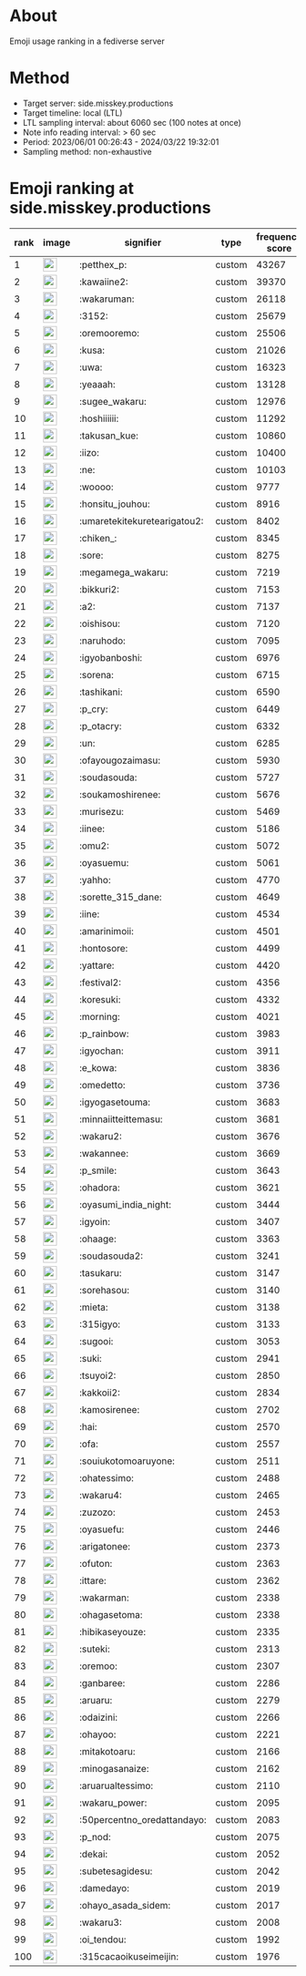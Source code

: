 # About
Emoji usage ranking in a fediverse server

# Method
- Target server: side.misskey.productions
- Target timeline: local (LTL)
- LTL sampling interval: about 6060 sec (100 notes at once)
- Note info reading interval: > 60 sec
- Period: 2023/06/01 00:26:43 - 2024/03/22 19:32:01 
- Sampling method: non-exhaustive

# Emoji ranking at side.misskey.productions

|rank|image|signifier|type|frequency score|
|----|----|----|----|----|
|1|<img height="24" src="https://side.misskey.productions/emoji/petthex_p.webp">|:petthex_p:|custom|43267|
|2|<img height="24" src="https://side.misskey.productions/emoji/kawaiine2.webp">|:kawaiine2:|custom|39370|
|3|<img height="24" src="https://side.misskey.productions/emoji/wakaruman.webp">|:wakaruman:|custom|26118|
|4|<img height="24" src="https://side.misskey.productions/emoji/3152.webp">|:3152:|custom|25679|
|5|<img height="24" src="https://side.misskey.productions/emoji/oremooremo.webp">|:oremooremo:|custom|25506|
|6|<img height="24" src="https://side.misskey.productions/emoji/kusa.webp">|:kusa:|custom|21026|
|7|<img height="24" src="https://side.misskey.productions/emoji/uwa.webp">|:uwa:|custom|16323|
|8|<img height="24" src="https://side.misskey.productions/emoji/yeaaah.webp">|:yeaaah:|custom|13128|
|9|<img height="24" src="https://side.misskey.productions/emoji/sugee_wakaru.webp">|:sugee_wakaru:|custom|12976|
|10|<img height="24" src="https://side.misskey.productions/emoji/hoshiiiiii.webp">|:hoshiiiiii:|custom|11292|
|11|<img height="24" src="https://side.misskey.productions/emoji/takusan_kue.webp">|:takusan_kue:|custom|10860|
|12|<img height="24" src="https://side.misskey.productions/emoji/iizo.webp">|:iizo:|custom|10400|
|13|<img height="24" src="https://side.misskey.productions/emoji/ne.webp">|:ne:|custom|10103|
|14|<img height="24" src="https://side.misskey.productions/emoji/woooo.webp">|:woooo:|custom|9777|
|15|<img height="24" src="https://side.misskey.productions/emoji/honsitu_jouhou.webp">|:honsitu_jouhou:|custom|8916|
|16|<img height="24" src="https://side.misskey.productions/emoji/umaretekitekuretearigatou2.webp">|:umaretekitekuretearigatou2:|custom|8402|
|17|<img height="24" src="https://side.misskey.productions/emoji/chiken_.webp">|:chiken_:|custom|8345|
|18|<img height="24" src="https://side.misskey.productions/emoji/sore.webp">|:sore:|custom|8275|
|19|<img height="24" src="https://side.misskey.productions/emoji/megamega_wakaru.webp">|:megamega_wakaru:|custom|7219|
|20|<img height="24" src="https://side.misskey.productions/emoji/bikkuri2.webp">|:bikkuri2:|custom|7153|
|21|<img height="24" src="https://side.misskey.productions/emoji/a2.webp">|:a2:|custom|7137|
|22|<img height="24" src="https://side.misskey.productions/emoji/oishisou.webp">|:oishisou:|custom|7120|
|23|<img height="24" src="https://side.misskey.productions/emoji/naruhodo.webp">|:naruhodo:|custom|7095|
|24|<img height="24" src="https://side.misskey.productions/emoji/igyobanboshi.webp">|:igyobanboshi:|custom|6976|
|25|<img height="24" src="https://side.misskey.productions/emoji/sorena.webp">|:sorena:|custom|6715|
|26|<img height="24" src="https://side.misskey.productions/emoji/tashikani.webp">|:tashikani:|custom|6590|
|27|<img height="24" src="https://side.misskey.productions/emoji/p_cry.webp">|:p_cry:|custom|6449|
|28|<img height="24" src="https://side.misskey.productions/emoji/p_otacry.webp">|:p_otacry:|custom|6332|
|29|<img height="24" src="https://side.misskey.productions/emoji/un.webp">|:un:|custom|6285|
|30|<img height="24" src="https://side.misskey.productions/emoji/ofayougozaimasu.webp">|:ofayougozaimasu:|custom|5930|
|31|<img height="24" src="https://side.misskey.productions/emoji/soudasouda.webp">|:soudasouda:|custom|5727|
|32|<img height="24" src="https://side.misskey.productions/emoji/soukamoshirenee.webp">|:soukamoshirenee:|custom|5676|
|33|<img height="24" src="https://side.misskey.productions/emoji/murisezu.webp">|:murisezu:|custom|5469|
|34|<img height="24" src="https://side.misskey.productions/emoji/iinee.webp">|:iinee:|custom|5186|
|35|<img height="24" src="https://side.misskey.productions/emoji/omu2.webp">|:omu2:|custom|5072|
|36|<img height="24" src="https://side.misskey.productions/emoji/oyasuemu.webp">|:oyasuemu:|custom|5061|
|37|<img height="24" src="https://side.misskey.productions/emoji/yahho.webp">|:yahho:|custom|4770|
|38|<img height="24" src="https://side.misskey.productions/emoji/sorette_315_dane.webp">|:sorette_315_dane:|custom|4649|
|39|<img height="24" src="https://side.misskey.productions/emoji/iine.webp">|:iine:|custom|4534|
|40|<img height="24" src="https://side.misskey.productions/emoji/amarinimoii.webp">|:amarinimoii:|custom|4501|
|41|<img height="24" src="https://side.misskey.productions/emoji/hontosore.webp">|:hontosore:|custom|4499|
|42|<img height="24" src="https://side.misskey.productions/emoji/yattare.webp">|:yattare:|custom|4420|
|43|<img height="24" src="https://side.misskey.productions/emoji/festival2.webp">|:festival2:|custom|4356|
|44|<img height="24" src="https://side.misskey.productions/emoji/koresuki.webp">|:koresuki:|custom|4332|
|45|<img height="24" src="https://side.misskey.productions/emoji/morning.webp">|:morning:|custom|4021|
|46|<img height="24" src="https://side.misskey.productions/emoji/p_rainbow.webp">|:p_rainbow:|custom|3983|
|47|<img height="24" src="https://side.misskey.productions/emoji/igyochan.webp">|:igyochan:|custom|3911|
|48|<img height="24" src="https://side.misskey.productions/emoji/e_kowa.webp">|:e_kowa:|custom|3836|
|49|<img height="24" src="https://side.misskey.productions/emoji/omedetto.webp">|:omedetto:|custom|3736|
|50|<img height="24" src="https://side.misskey.productions/emoji/igyogasetouma.webp">|:igyogasetouma:|custom|3683|
|51|<img height="24" src="https://side.misskey.productions/emoji/minnaiitteittemasu.webp">|:minnaiitteittemasu:|custom|3681|
|52|<img height="24" src="https://side.misskey.productions/emoji/wakaru2.webp">|:wakaru2:|custom|3676|
|53|<img height="24" src="https://side.misskey.productions/emoji/wakannee.webp">|:wakannee:|custom|3669|
|54|<img height="24" src="https://side.misskey.productions/emoji/p_smile.webp">|:p_smile:|custom|3643|
|55|<img height="24" src="https://side.misskey.productions/emoji/ohadora.webp">|:ohadora:|custom|3621|
|56|<img height="24" src="https://side.misskey.productions/emoji/oyasumi_india_night.webp">|:oyasumi_india_night:|custom|3444|
|57|<img height="24" src="https://side.misskey.productions/emoji/igyoin.webp">|:igyoin:|custom|3407|
|58|<img height="24" src="https://side.misskey.productions/emoji/ohaage.webp">|:ohaage:|custom|3363|
|59|<img height="24" src="https://side.misskey.productions/emoji/soudasouda2.webp">|:soudasouda2:|custom|3241|
|60|<img height="24" src="https://side.misskey.productions/emoji/tasukaru.webp">|:tasukaru:|custom|3147|
|61|<img height="24" src="https://side.misskey.productions/emoji/sorehasou.webp">|:sorehasou:|custom|3140|
|62|<img height="24" src="https://side.misskey.productions/emoji/mieta.webp">|:mieta:|custom|3138|
|63|<img height="24" src="https://side.misskey.productions/emoji/315igyo.webp">|:315igyo:|custom|3133|
|64|<img height="24" src="https://side.misskey.productions/emoji/sugooi.webp">|:sugooi:|custom|3053|
|65|<img height="24" src="https://side.misskey.productions/emoji/suki.webp">|:suki:|custom|2941|
|66|<img height="24" src="https://side.misskey.productions/emoji/tsuyoi2.webp">|:tsuyoi2:|custom|2850|
|67|<img height="24" src="https://side.misskey.productions/emoji/kakkoii2.webp">|:kakkoii2:|custom|2834|
|68|<img height="24" src="https://side.misskey.productions/emoji/kamosirenee.webp">|:kamosirenee:|custom|2702|
|69|<img height="24" src="https://side.misskey.productions/emoji/hai.webp">|:hai:|custom|2570|
|70|<img height="24" src="https://side.misskey.productions/emoji/ofa.webp">|:ofa:|custom|2557|
|71|<img height="24" src="https://side.misskey.productions/emoji/souiukotomoaruyone.webp">|:souiukotomoaruyone:|custom|2511|
|72|<img height="24" src="https://side.misskey.productions/emoji/ohatessimo.webp">|:ohatessimo:|custom|2488|
|73|<img height="24" src="https://side.misskey.productions/emoji/wakaru4.webp">|:wakaru4:|custom|2465|
|74|<img height="24" src="https://side.misskey.productions/emoji/zuzozo.webp">|:zuzozo:|custom|2453|
|75|<img height="24" src="https://side.misskey.productions/emoji/oyasuefu.webp">|:oyasuefu:|custom|2446|
|76|<img height="24" src="https://side.misskey.productions/emoji/arigatonee.webp">|:arigatonee:|custom|2373|
|77|<img height="24" src="https://side.misskey.productions/emoji/ofuton.webp">|:ofuton:|custom|2363|
|78|<img height="24" src="https://side.misskey.productions/emoji/ittare.webp">|:ittare:|custom|2362|
|79|<img height="24" src="https://side.misskey.productions/emoji/wakarman.webp">|:wakarman:|custom|2338|
|80|<img height="24" src="https://side.misskey.productions/emoji/ohagasetoma.webp">|:ohagasetoma:|custom|2338|
|81|<img height="24" src="https://side.misskey.productions/emoji/hibikaseyouze.webp">|:hibikaseyouze:|custom|2335|
|82|<img height="24" src="https://side.misskey.productions/emoji/suteki.webp">|:suteki:|custom|2313|
|83|<img height="24" src="https://side.misskey.productions/emoji/oremoo.webp">|:oremoo:|custom|2307|
|84|<img height="24" src="https://side.misskey.productions/emoji/ganbaree.webp">|:ganbaree:|custom|2286|
|85|<img height="24" src="https://side.misskey.productions/emoji/aruaru.webp">|:aruaru:|custom|2279|
|86|<img height="24" src="https://side.misskey.productions/emoji/odaizini.webp">|:odaizini:|custom|2266|
|87|<img height="24" src="https://side.misskey.productions/emoji/ohayoo.webp">|:ohayoo:|custom|2221|
|88|<img height="24" src="https://side.misskey.productions/emoji/mitakotoaru.webp">|:mitakotoaru:|custom|2166|
|89|<img height="24" src="https://side.misskey.productions/emoji/minogasanaize.webp">|:minogasanaize:|custom|2162|
|90|<img height="24" src="https://side.misskey.productions/emoji/aruarualtessimo.webp">|:aruarualtessimo:|custom|2110|
|91|<img height="24" src="https://side.misskey.productions/emoji/wakaru_power.webp">|:wakaru_power:|custom|2095|
|92|<img height="24" src="https://side.misskey.productions/emoji/50percentno_oredattandayo.webp">|:50percentno_oredattandayo:|custom|2083|
|93|<img height="24" src="https://side.misskey.productions/emoji/p_nod.webp">|:p_nod:|custom|2075|
|94|<img height="24" src="https://side.misskey.productions/emoji/dekai.webp">|:dekai:|custom|2052|
|95|<img height="24" src="https://side.misskey.productions/emoji/subetesagidesu.webp">|:subetesagidesu:|custom|2042|
|96|<img height="24" src="https://side.misskey.productions/emoji/damedayo.webp">|:damedayo:|custom|2019|
|97|<img height="24" src="https://side.misskey.productions/emoji/ohayo_asada_sidem.webp">|:ohayo_asada_sidem:|custom|2017|
|98|<img height="24" src="https://side.misskey.productions/emoji/wakaru3.webp">|:wakaru3:|custom|2008|
|99|<img height="24" src="https://side.misskey.productions/emoji/oi_tendou.webp">|:oi_tendou:|custom|1992|
|100|<img height="24" src="https://side.misskey.productions/emoji/315cacaoikuseimeijin.webp">|:315cacaoikuseimeijin:|custom|1976|

